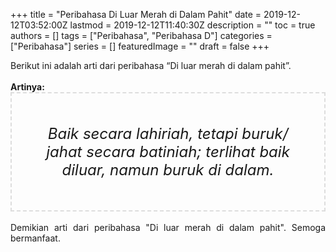 +++
title = "Peribahasa Di Luar Merah di Dalam Pahit"
date = 2019-12-12T03:52:00Z
lastmod = 2019-12-12T11:40:30Z
description = ""
toc = true
authors = []
tags = ["Peribahasa", "Peribahasa D"]
categories = ["Peribahasa"]
series = []
featuredImage = ""
draft = false
+++

<div dir="ltr" style="text-align: left;" trbidi="on"><div style="text-align: justify;">Berikut ini adalah arti dari peribahasa “Di luar merah di dalam pahit”.</div><br /><div style="text-align: justify;"><b>Artinya:</b></div><div style="border: 2px dashed #ddd; font-size: 24px; height: auto; margin: 0 auto; padding: 50px; text-align: center; width: auto;"><i>Baik secara lahiriah, tetapi buruk/ jahat secara batiniah; terlihat baik diluar, namun buruk di dalam.</i></div><br /><div style="text-align: justify;">Demikian arti dari peribahasa "Di luar merah di dalam pahit". Semoga bermanfaat.</div></div>
